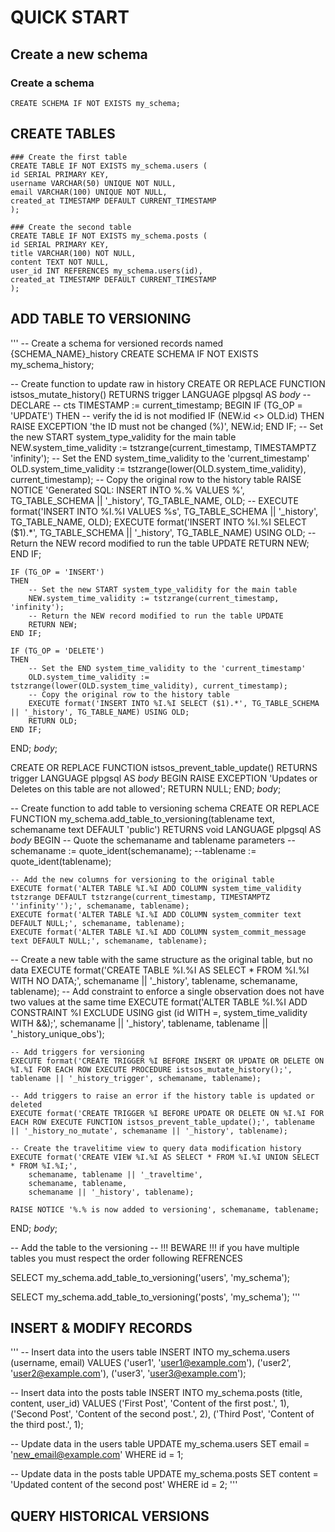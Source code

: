 # QUICK START

## Create a new schema

### Create a schema
```
CREATE SCHEMA IF NOT EXISTS my_schema;
```

## CREATE TABLES

```
### Create the first table
CREATE TABLE IF NOT EXISTS my_schema.users (
id SERIAL PRIMARY KEY,
username VARCHAR(50) UNIQUE NOT NULL,
email VARCHAR(100) UNIQUE NOT NULL,
created_at TIMESTAMP DEFAULT CURRENT_TIMESTAMP
);

### Create the second table
CREATE TABLE IF NOT EXISTS my_schema.posts (
id SERIAL PRIMARY KEY,
title VARCHAR(100) NOT NULL,
content TEXT NOT NULL,
user_id INT REFERENCES my_schema.users(id),
created_at TIMESTAMP DEFAULT CURRENT_TIMESTAMP
);
```

## ADD TABLE TO VERSIONING

'''
-- Create a schema for versioned records named {SCHEMA_NAME}\_history
CREATE SCHEMA IF NOT EXISTS my_schema_history;

-- Create function to update raw in history
CREATE OR REPLACE FUNCTION istsos_mutate_history()
RETURNS trigger
LANGUAGE plpgsql
AS $body$
-- DECLARE
-- cts TIMESTAMP := current_timestamp;
BEGIN
IF (TG_OP = 'UPDATE')
THEN
-- verify the id is not modified
IF (NEW.id <> OLD.id)
THEN
RAISE EXCEPTION 'the ID must not be changed (%)', NEW.id;
END IF;
-- Set the new START system_type_validity for the main table
NEW.system_time_validity := tstzrange(current_timestamp, TIMESTAMPTZ 'infinity');
-- Set the END system_time_validity to the 'current_timestamp'
OLD.system_time_validity := tstzrange(lower(OLD.system_time_validity), current_timestamp);
-- Copy the original row to the history table
RAISE NOTICE 'Generated SQL: INSERT INTO %.% VALUES %', TG_TABLE_SCHEMA || '\_history', TG_TABLE_NAME, OLD;
-- EXECUTE format('INSERT INTO %I.%I VALUES %s', TG_TABLE_SCHEMA || '\_history', TG_TABLE_NAME, OLD);
EXECUTE format('INSERT INTO %I.%I SELECT ($1).\*', TG_TABLE_SCHEMA || '\_history', TG_TABLE_NAME) USING OLD;
-- Return the NEW record modified to run the table UPDATE
RETURN NEW;
END IF;

    IF (TG_OP = 'INSERT')
    THEN
        -- Set the new START system_type_validity for the main table
        NEW.system_time_validity := tstzrange(current_timestamp, 'infinity');
        -- Return the NEW record modified to run the table UPDATE
        RETURN NEW;
    END IF;

    IF (TG_OP = 'DELETE')
    THEN
        -- Set the END system_time_validity to the 'current_timestamp'
        OLD.system_time_validity := tstzrange(lower(OLD.system_time_validity), current_timestamp);
        -- Copy the original row to the history table
        EXECUTE format('INSERT INTO %I.%I SELECT ($1).*', TG_TABLE_SCHEMA || '_history', TG_TABLE_NAME) USING OLD;
        RETURN OLD;
    END IF;

END;
$body$;

CREATE OR REPLACE FUNCTION istsos_prevent_table_update()
RETURNS trigger
LANGUAGE plpgsql
AS $body$
BEGIN
RAISE EXCEPTION 'Updates or Deletes on this table are not allowed';
RETURN NULL;
END;
$body$;

-- Create function to add table to versioning schema
CREATE OR REPLACE FUNCTION my_schema.add_table_to_versioning(tablename text, schemaname text DEFAULT 'public')
RETURNS void
LANGUAGE plpgsql
AS $body$
BEGIN
-- Quote the schemaname and tablename parameters
--schemaname := quote_ident(schemaname);
--tablename := quote_ident(tablename);

    -- Add the new columns for versioning to the original table
    EXECUTE format('ALTER TABLE %I.%I ADD COLUMN system_time_validity tstzrange DEFAULT tstzrange(current_timestamp, TIMESTAMPTZ ''infinity'');', schemaname, tablename);
    EXECUTE format('ALTER TABLE %I.%I ADD COLUMN system_commiter text DEFAULT NULL;', schemaname, tablename);
    EXECUTE format('ALTER TABLE %I.%I ADD COLUMN system_commit_message text DEFAULT NULL;', schemaname, tablename);

-- Create a new table with the same structure as the original table, but no data
EXECUTE format('CREATE TABLE %I.%I AS SELECT \* FROM %I.%I WITH NO DATA;', schemaname || '\_history', tablename, schemaname, tablename);
-- Add constraint to enforce a single observation does not have two values at the same time
EXECUTE format('ALTER TABLE %I.%I ADD CONSTRAINT %I EXCLUDE USING gist (id WITH =, system_time_validity WITH &&);', schemaname || '\_history', tablename, tablename || '\_history_unique_obs');

    -- Add triggers for versioning
    EXECUTE format('CREATE TRIGGER %I BEFORE INSERT OR UPDATE OR DELETE ON %I.%I FOR EACH ROW EXECUTE PROCEDURE istsos_mutate_history();', tablename || '_history_trigger', schemaname, tablename);

    -- Add triggers to raise an error if the history table is updated or deleted
    EXECUTE format('CREATE TRIGGER %I BEFORE UPDATE OR DELETE ON %I.%I FOR EACH ROW EXECUTE FUNCTION istsos_prevent_table_update();', tablename || '_history_no_mutate', schemaname || '_history', tablename);

    -- Create the travelitime view to query data modification history
    EXECUTE format('CREATE VIEW %I.%I AS SELECT * FROM %I.%I UNION SELECT * FROM %I.%I;',
        schemaname, tablename || '_traveltime',
        schemaname, tablename,
        schemaname || '_history', tablename);

    RAISE NOTICE '%.% is now added to versioning', schemaname, tablename;

END;
$body$;

-- Add the table to the versioning
-- !!! BEWARE !!! if you have multiple tables you must respect the order following REFRENCES

SELECT my_schema.add_table_to_versioning('users', 'my_schema');

SELECT my_schema.add_table_to_versioning('posts', 'my_schema');
'''

## INSERT & MODIFY RECORDS

'''
-- Insert data into the users table
INSERT INTO my_schema.users (username, email) VALUES
('user1', 'user1@example.com'),
('user2', 'user2@example.com'),
('user3', 'user3@example.com');

-- Insert data into the posts table
INSERT INTO my_schema.posts (title, content, user_id) VALUES
('First Post', 'Content of the first post.', 1),
('Second Post', 'Content of the second post.', 2),
('Third Post', 'Content of the third post.', 1);

-- Update data in the users table
UPDATE my_schema.users
SET email = 'new_email@example.com'
WHERE id = 1;

-- Update data in the posts table
UPDATE my_schema.posts
SET content = 'Updated content of the second post'
WHERE id = 2;
'''

## QUERY HISTORICAL VERSIONS
